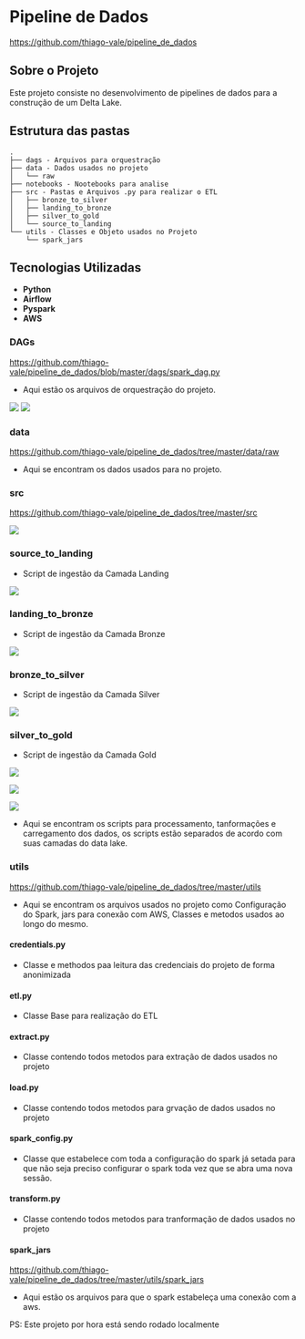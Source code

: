 # Pipeline de Dados

https://github.com/thiago-vale/pipeline_de_dados

## Sobre o Projeto

Este projeto consiste no desenvolvimento de pipelines de dados para a construção de um Delta Lake.

## Estrutura das pastas
```
.
├── dags - Arquivos para orquestração
├── data - Dados usados no projeto
│   └── raw
├── notebooks - Nootebooks para analise
├── src - Pastas e Arquivos .py para realizar o ETL
│   ├── bronze_to_silver
│   ├── landing_to_bronze
│   ├── silver_to_gold
│   └── source_to_landing
└── utils - Classes e Objeto usados no Projeto
    └── spark_jars
```

## Tecnologias Utilizadas

- **Python**
- **Airflow**
- **Pyspark**
- **AWS**

### DAGs
https://github.com/thiago-vale/pipeline_de_dados/blob/master/dags/spark_dag.py
- Aqui estão os arquivos de orquestração do projeto.

![](utils/images/Captura%20de%20tela%20de%202024-08-07%2017-27-56.png)
![](utils/images/Captura%20de%20tela%20de%202024-08-07%2017-27-49.png)

### data
https://github.com/thiago-vale/pipeline_de_dados/tree/master/data/raw

- Aqui se encontram os dados usados para no projeto.

### src
https://github.com/thiago-vale/pipeline_de_dados/tree/master/src

![](utils/images/Captura%20de%20tela%20de%202024-08-08%2009-30-45.png)

### source_to_landing

- Script de ingestão da Camada Landing

![](utils/images/Captura%20de%20tela%20de%202024-08-08%2009-31-18.png)

### landing_to_bronze

- Script de ingestão da Camada Bronze

![](utils/images/Captura%20de%20tela%20de%202024-08-08%2009-31-28.png)

### bronze_to_silver

- Script de ingestão da Camada Silver

![](utils/images/Captura%20de%20tela%20de%202024-08-08%2009-31-44.png)

### silver_to_gold

- Script de ingestão da Camada Gold

![](utils/images/Captura%20de%20tela%20de%202024-08-08%2009-32-41.png)

![](utils/images/Captura%20de%20tela%20de%202024-08-08%2009-32-57.png)

![](utils/images/Captura%20de%20tela%20de%202024-08-08%2009-33-05.png)

- Aqui se encontram os scripts para processamento, tanformações e carregamento dos dados, os scripts estão separados de acordo com suas camadas do data lake.

### utils
https://github.com/thiago-vale/pipeline_de_dados/tree/master/utils

- Aqui se encontram os arquivos usados no projeto como Configuração do Spark, jars para conexão com AWS, Classes e metodos usados ao longo do mesmo.

#### credentials.py

- Classe e methodos paa leitura das credenciais do projeto de forma anonimizada

#### etl.py

- Classe Base para realização do ETL

#### extract.py

- Classe contendo todos metodos para extração de dados usados no projeto

#### load.py

- Classe contendo todos metodos para grvação de dados usados no projeto

#### spark_config.py

- Classe que estabelece com toda a configuração do spark já setada para que não seja preciso configurar o spark toda vez que se abra uma nova sessão.

#### transform.py

- Classe contendo todos metodos para tranformação de dados usados no projeto

#### spark_jars
https://github.com/thiago-vale/pipeline_de_dados/tree/master/utils/spark_jars

- Aqui estão os arquivos para que o spark estabeleça uma conexão com a aws.

PS: Este projeto por hora está sendo rodado localmente